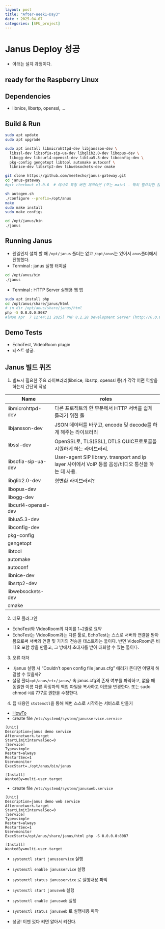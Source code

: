 ```yaml
---
layout: post
title: "After-Week1-Day3"
date : 2025-04-07
categories: [SFU_project]
---
```

# Janus Deploy 성공
- 아래는 설치 과정이다.
## ready for the Raspberry Linux

## Dependencies
- libnice, libsrtp, openssl, ...

## Build & Run
```bash
sudo apt update
sudo apt upgrade

sudo apt install libmicrohttpd-dev libjansson-dev \
  libssl-dev libsofia-sip-ua-dev libglib2.0-dev libopus-dev \
  libogg-dev libcurl4-openssl-dev liblua5.3-dev libconfig-dev \
  pkg-config gengetopt libtool automake autoconf \
  libnice-dev libsrtp2-dev libwebsockets-dev cmake

git clone https://github.com/meetecho/janus-gateway.git
cd janus-gateway
#git checkout v1.0.0  # 예시로 특정 버전 체크아웃 (또는 main) - 딱히 필요하진 않았았다.

sh autogen.sh
./configure --prefix=/opt/anus
make
sudo make install
sudo make configs

cd /opt/janus/bin
./janus
```

## Running Janus
- 웬일인지 설치 할 때 `/opt/janus` 폴더는 없고 `/opt/anus`는 있어서 `anus`폴더에서 진행했다.
- Terminal : janus 실행 터미널
```bash
cd /opt/anus/bin
./janus
```
- Terminal : HTTP Server 실행용 웹 앱
```bash
sudo apt install php
cd /opt/anus/share/janus/html 
# in dir /opt/anus/share/janus/html
php -S 0.0.0.0:8087
#[Mon Apr  7 12:44:21 2025] PHP 8.2.28 Development Server (http://0.0.0.0:8087) started
```

## Demo Tests
- EchoTest, VideoRoom plugin
- 테스트 성공.

## Janus 빌드 퀴즈
1. 빌드시 필요한 주요 라이브러리(libnice, libsrtp, openssl 등)가 각각 어떤 역할을 하는지 간단히 작성

| Name | roles |
| ----- | ----- |
| libmicrohttpd-dev      | 다른 프로젝트의 한 부분에서 HTTP 서버를 쉽게 돌리기 위한 툴 |
| libjansson-dev         | JSON 데이터를 바꾸고, encode 및 decode를 하게 해주는 라이브러리 |
| libssl-dev             | OpenSSL로, TLS(SSL), DTLS QUIC프로토콜을 지원하게 하는 라이브러리. |
| libsofia-sip-ua-dev    | User-agent SIP library. trasnport and ip layer 사이에서 VoIP 등을 음성/비디오 통신을 하는 데 사용. |
| libglib2.0-dev         | 형변환 라이브러리? |
| libopus-dev            |   |
| libogg-dev             |   |
| libcurl4-openssl-dev   |   |
| liblua5.3-dev          |   |
| libconfig-dev          |   |
| pkg-config             |   |
| gengetopt              |   |
| libtool                |   |
| automake               |   |
| autoconf               |   |
| libnice-dev            |   |
| libsrtp2-dev           |   |
| libwebsockets-dev      |   |
| cmake                  |   |
 
2. 데모 플러그인
- EchoTest와 VideoRoom의 차이를 1~2줄로 요약
- EchoTest는 VideoRoom과는 다른 툴로, EchoTest는 스스로 서버와 연결을 받아봄으로써 서버와 연결 및 기기의 전송을 테스트하는 툴이다. 반면 VideoRoom은 비디오 포함 방을 만들고, 그 방에서 초대자를 받아 대화할 수 있는 툴이다.

3. 오류 대처
- ./janus 실행 시 “Couldn’t open config file janus.cfg” 에러가 뜬다면 어떻게 해결할 수 있을까?
- 설정 폴더`opt/anus/etc/janus/` 속 janus.cfg의 존재 여부를 파악하고, 없을 때 동일한 이름 다른 확장자의 백업 파일을 복사하고 이름을 변경한다. 또는 sudo chmod `이름` 777로 권한을 수정한다.

4. 팁 내용인 `ststemctl`을 통해 매번 스스로 시작하는 서비스로 만들기
- [HowTo](https://medium.com/@benmorel/creating-a-linux-service-with-systemd-611b5c8b91d6)
- create file `/etc/systemd/system/janusservice.service`
```text
[Unit]
Description=janus demo service
After=network.target
StartLimitIntervalSec=0
[Service]
Type=simple
Restart=always
RestartSec=1
User=monitor
ExecStart=./opt/anus/bin/janus

[Install]
WantedBy=multi-user.target
```
- create file `/etc/systemd/system/janusweb.service`
```text
[Unit]
Description=janus demo web service
After=network.target
StartLimitIntervalSec=0
[Service]
Type=simple
Restart=always
RestartSec=1
User=monitor
ExecStart=/opt/anus/share/janus/html php -S 0.0.0.0:8087

[Install]
WantedBy=multi-user.target
```
- `systemctl start janusservice` 실행
- `systemctl enable janusservice` 실행
- `systemctl status janusservice` 로 실행내용 파악

- `systemctl start janusweb` 실행
- `systemctl enable janusweb` 실행
- `systemctl status janusweb` 로 실행내용 파악

- 성공! 이젠 껐다 켜면 알아서 켜진다.